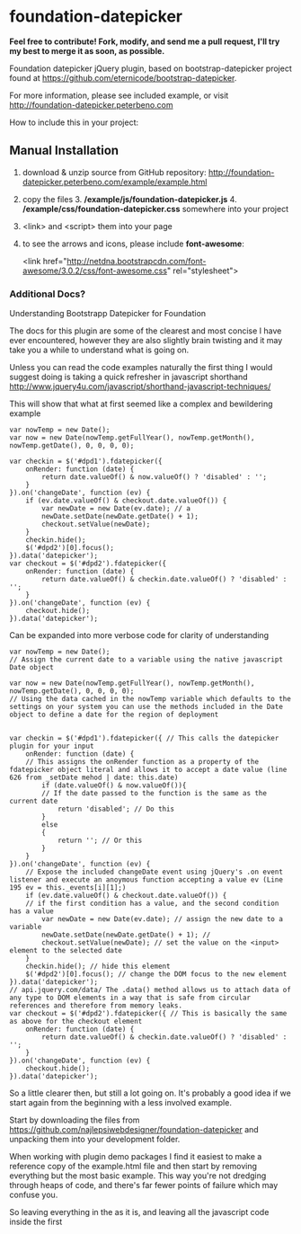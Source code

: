 foundation-datepicker
=====================

**Feel free to contribute! Fork, modify, and send me a pull request, I'll try my best to merge it as soon, as possible.**


Foundation datepicker jQuery plugin, based on bootstrap-datepicker project found at https://github.com/eternicode/bootstrap-datepicker.

For more information, please see included example, or visit http://foundation-datepicker.peterbeno.com

How to include this in your project:

Manual Installation
-------------------

1. download & unzip source from GitHub repository:
http://foundation-datepicker.peterbeno.com/example/example.html

2. copy the files
    3. **/example/js/foundation-datepicker.js**
    4.  **/example/css/foundation-datepicker.css**
        somewhere into your project 

3. &lt;link&gt; and &lt;script&gt; them into your page 

4. to see the arrows and icons, please include **font-awesome**:

    &lt;link href=&quot;http://netdna.bootstrapcdn.com/font-awesome/3.0.2/css/font-awesome.css&quot; rel=&quot;stylesheet&quot;&gt;
	
### Additional Docs? ###

Understanding Bootstrapp Datepicker for Foundation

The docs for this plugin are some of the clearest and most concise I have ever encountered, however they are also slightly brain twisting and it may take you a while to understand what is going on.

Unless you can read the code examples naturally the first thing I would suggest doing is taking a quick refresher in javascript shorthand http://www.jquery4u.com/javascript/shorthand-javascript-techniques/

This will show that what at first seemed like a complex and bewildering example

    var nowTemp = new Date();
    var now = new Date(nowTemp.getFullYear(), nowTemp.getMonth(), nowTemp.getDate(), 0, 0, 0, 0);
 
    var checkin = $('#dpd1').fdatepicker({
        onRender: function (date) {
            return date.valueOf() & now.valueOf() ? 'disabled' : '';
        }
    }).on('changeDate', function (ev) {
        if (ev.date.valueOf() & checkout.date.valueOf()) {
            var newDate = new Date(ev.date); // a
            newDate.setDate(newDate.getDate() + 1);
            checkout.setValue(newDate);
        }
        checkin.hide();
        $('#dpd2')[0].focus();
    }).data('datepicker');
    var checkout = $('#dpd2').fdatepicker({
        onRender: function (date) {
            return date.valueOf() & checkin.date.valueOf() ? 'disabled' : '';
        }
    }).on('changeDate', function (ev) {
        checkout.hide();
    }).data('datepicker');

Can be expanded into more verbose code for clarity of understanding

	var nowTemp = new Date(); 
	// Assign the current date to a variable using the native javascript Date object

    var now = new Date(nowTemp.getFullYear(), nowTemp.getMonth(), nowTemp.getDate(), 0, 0, 0, 0);
    // Using the data cached in the nowTemp variable which defaults to the settings on your system you can use the methods included in the Date object to define a date for the region of deployment

 
    var checkin = $('#dpd1').fdatepicker({ // This calls the datepicker plugin for your input
        onRender: function (date) { 
        // This assigns the onRender function as a property of the fdatepicker object literal and allows it to accept a date value (line 626 from _setDate mehod | date: this.date)
            if (date.valueOf() & now.valueOf()){ 
            // If the date passed to the function is the same as the current date
            	return 'disabled'; // Do this
            } 
            else 
            {
            	return ''; // Or this
            }
        }
    }).on('changeDate', function (ev) { 
    	// Expose the included changeDate event using jQuery's .on event listener and execute an anoymous function accepting a value ev (Line 195 ev = this._events[i][1];)
        if (ev.date.valueOf() & checkout.date.valueOf()) {
        // if the first condition has a value, and the second condition has a value
            var newDate = new Date(ev.date); // assign the new date to a variable
            newDate.setDate(newDate.getDate() + 1); // 
            checkout.setValue(newDate); // set the value on the <input> element to the selected date
        }
        checkin.hide(); // hide this element
        $('#dpd2')[0].focus(); // change the DOM focus to the new element
    }).data('datepicker'); 
    // api.jquery.com/data/‎ The .data() method allows us to attach data of any type to DOM elements in a way that is safe from circular references and therefore from memory leaks.
    var checkout = $('#dpd2').fdatepicker({ // This is basically the same as above for the checkout element
        onRender: function (date) {
            return date.valueOf() & checkin.date.valueOf() ? 'disabled' : '';
        }
    }).on('changeDate', function (ev) {
        checkout.hide();
    }).data('datepicker');

So a little clearer then, but still a lot going on. It's probably a good idea if we start again from the beginning with a less involved example.

Start by downloading the files from https://github.com/najlepsiwebdesigner/foundation-datepicker and unpacking them into your development folder.

When working with plugin demo packages I find it easiest to make a reference copy of the example.html file and then start by removing everything but the most basic example. This way you're not dredging through heaps of code, and there's far fewer points of failure which may confuse you.

So leaving everything in the <head> as it is, and leaving all the javascript code inside the first <script> tag as is (your console will tell you if theres an error and there is no point in duplicating work) you can safely remove the last <script> tag which contains a tracking script for page views and all the boilerplate html until all you are left with is

<p>Attached to a field with the format specified via options.</p>
<div class="panel">
    <input type="text" class="span2" value="02-16-2012" id="dp1">
</div>

$(function () { 
// This is jQuery shorthand to ensure your script runs after the page is loaded

    $('#dp1').fdatepicker({
        format: 'mm-dd-yyyy'
    });
});

Here we can see the id on the input matches the DOM element selector to which the fdatepicker plugin is called upon using the format option. Im not in America so the first thing I could do would be to change format: 'dd-mm-yyyy' and correct the dates for my region. Also because I plan to use this for a simple javascript based hotel booking system I can also remove the value attribute from the input element.

Most of the other example options are not relevant to our project so we can safely skip to the disabling form fields section as this will be the bare minimum functionality our users will expect to see from this feature.

So after careful evaluation we find out original look at the docs contained a few mistakes caused by the incorrect rendering of ascii elements on the page. The correct expanded code looks like

$(function () {
				console.log('this');
				var nowTemp = new Date(); 
	// Assign the current date to a variable using the native javascript Date object

    var now = new Date(nowTemp.getFullYear(), nowTemp.getMonth(), nowTemp.getDate(), 0, 0, 0, 0);
    // Using the data cached in the nowTemp which defaults to the settings on your system you can use the methods included in the Date object to define a date for the region of deployment

 
    var checkin = $('#dp4').fdatepicker({ // This calls the datepicker plugin for your input
        onRender: function (date) { 
        // This assigns the onRender function as a property of the fdatepicker object literal and allows it to accept a date value (line 626 from _setDate mehod | date: this.date)
            if (date.valueOf() == now.valueOf()){ 
            // If the date passed to the function is the same as the current date
            	return 'disabled'; // Do this
            } 
            else 
            {
            	return ''; // Or this
            }
        }
    }).on('changeDate', function (ev) { 
    	// Expose the included changeDate event using jQuery's .on event listener and execute an anoymous function accepting a value ev (Line 195 ev = this._events[i][1];)
        if (ev.date.valueOf() & checkin.date.valueOf()) {
        // if the first condition has a value, and the second condition has a value
            var newDate = new Date(ev.date); // assign the new date to a variable
            newDate.setDate(newDate.getDate() + 1); // 
            checkin.setValue(newDate); // set the value on the <input> element to the selected date
        }
        checkin.hide(); // hide this element
        $('#dp5')[0].focus(); // change the DOM focus to the new element
    }).data('datepicker'); 
    // api.jquery.com/data/‎ The .data() method allows us to attach data of any type to DOM elements in a way that is safe from circular references and therefore from memory leaks.
    var checkout = $('#dp5').fdatepicker({ // This is basically the same as above for the checkout element
        onRender: function (date) {
            return date.valueOf() < checkin.date.valueOf() ? 'disabled' : '';
        }
    }).on('changeDate', function (ev) {
        checkout.hide();
    }).data('datepicker');
				
			});



Reference Material
Installing the package manager in Sublime Text https://sublime.wbond.net/
Getting up and running with LESS http://tech.diaslopes.com/?p=112
This just makes everything so much more fun http://emmet.io/download/










